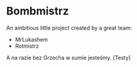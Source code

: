 Bombmistrz
==========

An ambitious little project created by a great team:
- MrLukashem
- Rotmistrz

A na razie bez Grzecha w sumie jesteśmy. [Testy]